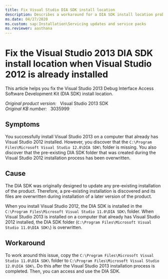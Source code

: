 ```yaml
---
title: Fix Visual Studio DIA SDK install location
description: Describes a workaround for a DIA SDK install location problem. Specifically the DIA SDK folder for the pre-existing Visual Studio 2012 installation is overwritten with files that are supposed to be installed in a separate Visual Studio 2013 DIA SDK folder.
ms.date: 04/27/2020
ms.custom: sap:Installation\Servicing updates and service packs
ms.reviewer: aasthana
---
```

# Fix the Visual Studio 2013 DIA SDK install location when Visual Studio 2012 is already installed

This article helps you fix the Visual Studio 2013 Debug Interface Access Software Development Kit (DIA SDK) install location.

_Original product version:_ &nbsp; Visual Studio 2013 SDK  
_Original KB number:_ &nbsp; 3035999

## Symptoms

You successfully install Visual Studio 2013 on a computer that already has Visual Studio 2012 installed. However, you discover that the `C:\Program Files\Microsoft Visual Studio 12.0\DIA SDK\` folder is missing. You also discover that the pre-existing DIA SDK folder that was created during the Visual Studio 2012 installation process has been overwritten.

## Cause

The DIA SDK was originally designed to update any pre-existing installation of the product. Therefore, a pre-existing installation is discovered and its files are overwritten during installation of a later version of the product.

When you install Visual Studio 2012, the DIA SDK is installed in the `C:\Program Files\Microsoft Visual Studio 11.0\DIA SDK\` folder. When Visual Studio 2013 is installed on a computer that already has Visual Studio 2012 installed, the DIA SDK folder (`C:\Program Files\Microsoft Visual Studio 11.0\DIA SDK\`) is overwritten.

## Workaround

To work around this issue, copy the `C:\Program Files\Microsoft Visual Studio 11.0\DIA SDK\` folder to `C:\Program Files\Microsoft Visual Studio 12.0\DIA SDK\`. Do this after the Visual Studio 2013 installation process is completed. Then, you can access and use the DIA SDK.
